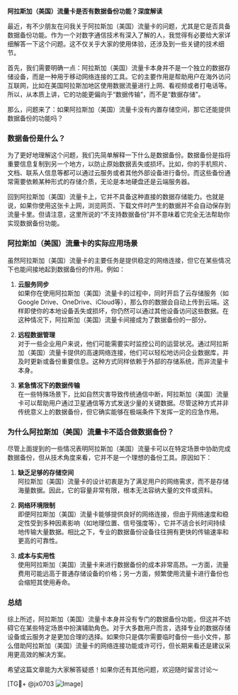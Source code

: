 **阿拉斯加（美国）流量卡是否有数据备份功能？深度解读**

最近，有不少朋友在问我关于阿拉斯加（美国）流量卡的问题，尤其是它是否具备数据备份功能。作为一个对数字通信技术有深入了解的人，我觉得有必要给大家详细解答一下这个问题。这不仅关乎大家的使用体验，还涉及到一些关键的技术细节。

首先，我们需要明确一点：阿拉斯加（美国）流量卡本身并不是一个独立的数据存储设备，而是一种用于移动网络连接的工具。它的主要作用是帮助用户在海外访问互联网，比如在美国阿拉斯加地区使用数据流量进行上网、看视频或者打电话等。所以，从本质上讲，它的功能更偏向于“数据传输”，而不是“数据存储”。

那么，问题来了：如果阿拉斯加（美国）流量卡没有内置存储空间，那它还能提供数据备份的功能吗？

### 数据备份是什么？
为了更好地理解这个问题，我们先简单解释一下什么是数据备份。数据备份是指将重要信息复制到另一个地方，以防止原始数据丢失或损坏。比如，你的手机照片、文档、联系人信息等都可以通过云服务或者其他外部设备进行备份。而这些备份通常需要依赖某种形式的存储介质，无论是本地硬盘还是云端服务器。

回到阿拉斯加（美国）流量卡上，它并不具备这种直接的数据存储能力。也就是说，如果你使用这张卡上网，浏览网页、下载文件时产生的数据并不会自动保存到流量卡里。但请注意，这里所说的“不支持数据备份”并不意味着它完全无法帮助你实现数据备份功能。

### 阿拉斯加（美国）流量卡的实际应用场景
虽然阿拉斯加（美国）流量卡的主要任务是提供稳定的网络连接，但它在某些情况下也能间接地起到数据备份的作用。例如：

1. **云服务同步**  
   如果你在使用阿拉斯加（美国）流量卡的过程中，同时开启了云存储服务（如Google Drive、OneDrive、iCloud等），那么你的数据会自动上传到云端。这样即使你的本地设备丢失或损坏，你仍然可以通过其他设备访问这些数据。在这种情况下，阿拉斯加（美国）流量卡间接成为了数据备份的一部分。

2. **远程数据管理**  
   对于一些企业用户来说，他们可能需要实时监控公司的运营状况。通过阿拉斯加（美国）流量卡提供的高速网络连接，他们可以轻松地访问企业数据库，并及时更新或备份重要信息。这种方式同样依赖于外部的存储系统，而非流量卡本身。

3. **紧急情况下的数据传输**  
   在一些特殊场景下，比如自然灾害导致传统通信中断，阿拉斯加（美国）流量卡可以帮助用户通过卫星通信等方式发送少量的关键数据。尽管这种方式并非传统意义上的数据备份，但它确实能够在极端条件下发挥一定的应急作用。

### 为什么阿拉斯加（美国）流量卡不适合做数据备份？
尽管上面提到的一些情况表明阿拉斯加（美国）流量卡可以在特定场景中协助完成数据备份，但从技术角度来看，它并不是一个理想的备份工具。原因如下：

1. **缺乏足够的存储空间**  
   阿拉斯加（美国）流量卡的设计初衷是为了满足用户的网络需求，而不是存储海量数据。因此，它的容量非常有限，根本无法容纳大量的文件或资料。

2. **网络环境限制**  
   即便阿拉斯加（美国）流量卡能够提供良好的网络连接，但由于网络速度和稳定性受到多种因素影响（如地理位置、信号强度等），它并不适合长时间持续地传输大量数据。相比之下，专业的数据备份设备往往拥有更快的传输速率和更高的可靠性。

3. **成本与实用性**  
   使用阿拉斯加（美国）流量卡来进行数据备份的成本非常高昂。一方面，流量费用可能远高于普通存储设备的价格；另一方面，频繁使用流量卡进行备份也会缩短其使用寿命。

### 总结
综上所述，阿拉斯加（美国）流量卡本身并没有专门的数据备份功能，但这并不妨碍它在某些特定场景中扮演辅助角色。对于大多数用户而言，选择专业的数据存储设备或云服务才是更加合理的选择。如果你只是偶尔需要临时备份一些小文件，那么借助阿拉斯加（美国）流量卡的网络连接功能或许可行，但长期来看还是建议采用更高效的解决方案。

希望这篇文章能为大家解答疑惑！如果你还有其他问题，欢迎随时留言讨论～  

[TG💪+ @jx0703 ![Image](https://github.com/user-attachments/assets/dbca1d08-cadb-493c-b0ec-ad6f7a83f270)]